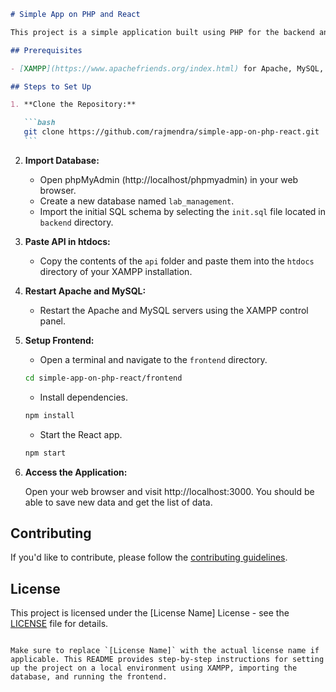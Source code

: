 ````markdown
# Simple App on PHP and React

This project is a simple application built using PHP for the backend and React for the frontend.

## Prerequisites

- [XAMPP](https://www.apachefriends.org/index.html) for Apache, MySQL, PHP, and phpMyAdmin.

## Steps to Set Up

1. **Clone the Repository:**

   ```bash
   git clone https://github.com/rajmendra/simple-app-on-php-react.git
   ```
````

2. **Import Database:**

   - Open phpMyAdmin (http://localhost/phpmyadmin) in your web browser.
   - Create a new database named `lab_management`.
   - Import the initial SQL schema by selecting the `init.sql` file located in `backend` directory.

3. **Paste API in htdocs:**

   - Copy the contents of the `api` folder and paste them into the `htdocs` directory of your XAMPP installation.

4. **Restart Apache and MySQL:**

   - Restart the Apache and MySQL servers using the XAMPP control panel.

5. **Setup Frontend:**

   - Open a terminal and navigate to the `frontend` directory.

   ```bash
   cd simple-app-on-php-react/frontend
   ```

   - Install dependencies.

   ```bash
   npm install
   ```

   - Start the React app.

   ```bash
   npm start
   ```

6. **Access the Application:**

   Open your web browser and visit http://localhost:3000. You should be able to save new data and get the list of data.

## Contributing

If you'd like to contribute, please follow the [contributing guidelines](CONTRIBUTING.md).

## License

This project is licensed under the [License Name] License - see the [LICENSE](LICENSE) file for details.

```

Make sure to replace `[License Name]` with the actual license name if applicable. This README provides step-by-step instructions for setting up the project on a local environment using XAMPP, importing the database, and running the frontend.
```
